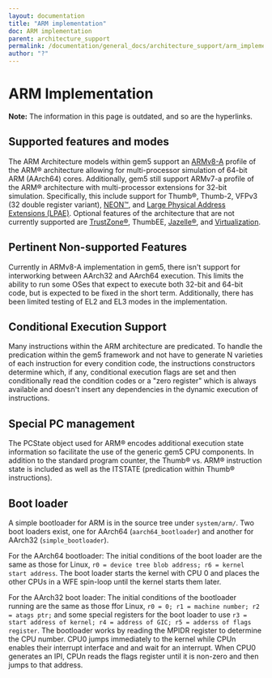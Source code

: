 ```yaml
---
layout: documentation
title: "ARM implementation"
doc: ARM implementation
parent: architecture_support
permalink: /documentation/general_docs/architecture_support/arm_implementation
author: "?"
---
```


# ARM Implementation

**Note:** The information in this page is outdated, and so are the hyperlinks.  

## Supported features and modes

The ARM Architecture models within gem5 support an [ARMv8-A](https://www.arm.com/products/processors/armv8-architecture.php) profile of the ARM® architecture allowing for multi-processor simulation of 64-bit ARM (AArch64) cores. Additionally, gem5 still support ARMv7-a profile of the ARM® architecture with multi-processor extensions for 32-bit simulation. Specifically, this include support for Thumb®, Thumb-2, VFPv3 (32 double register variant), [NEON™](https://www.arm.com/products/processors/technologies/neon.php), and [Large Physical Address Extensions (LPAE)](https://www.arm.com/products/processors/technologies/virtualization-extensions.php). Optional features of the architecture that are not currently supported are [TrustZone®](https://www.arm.com/products/processors/technologies/trustzone.php), ThumbEE, [Jazelle®](http://www.arm.com/products/processors/technologies/jazelle.php), and [Virtualization](https://www.arm.com/products/processors/technologies/virtualization-extensions.php).

## Pertinent Non-supported Features

Currently in ARMv8-A implementation in gem5, there isn't support for interworking between AArch32 and AArch64 execution. 
This limits the ability to run some OSes that expect to execute both 32-bit and 64-bit code, but is expected to be fixed in the short term. 
Additionally, there has been limited testing of EL2 and EL3 modes in the implementation.


## Conditional Execution Support

Many instructions within the ARM architecture are predicated. 
To handle the predication within the gem5 framework and not have to generate N varieties of each instruction for every condition code, the instructions constructors determine which, if any, conditional execution flags are set and then conditionally read the condition codes or a "zero register" which is always available and doesn't insert any dependencies in the dynamic execution of instructions.

## Special PC management

The PCState object used for ARM® encodes additional execution state information so facilitate the use of the generic gem5 CPU components. 
In addition to the standard program counter, the Thumb® vs. 
ARM® instruction state is included as well as the ITSTATE (predication within Thumb® instructions).

## Boot loader

A simple bootloader for ARM is in the source tree under `system/arm/`. 
Two boot loaders exist, one for AArch64 (`aarch64_bootloader`) and another for AArch32 (`simple_bootloader`).

For the AArch64 bootloader: The initial conditions of the boot loader are the same as those for Linux, `r0 = device tree blob address; r6 = kernel start address`. 
The boot loader starts the kernel with CPU 0 and places the other CPUs in a WFE spin-loop until the kernel starts them later.

For the AArch32 boot loader: The initial conditions of the bootloader running are the same as those ffor Linux, `r0 = 0; r1 = machine number; r2 = atags ptr;` and some special registers for the boot loader to use `r3 = start address of kernel; r4 = address of GIC; r5 = adderss of flags register`. 
The bootloader works by reading the MPIDR register to determine the CPU number. 
CPU0 jumps immediately to the kernel while CPUn enables their interrupt interface and and wait for an interrupt. 
When CPU0 generates an IPI, CPUn reads the flags register until it is non-zero and then jumps to that address. 